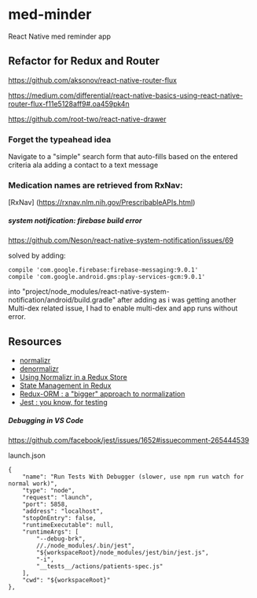 # med-minder
React Native med reminder app

## Refactor for Redux and Router

https://github.com/aksonov/react-native-router-flux

https://medium.com/differential/react-native-basics-using-react-native-router-flux-f11e5128aff9#.oa459pk4n

https://github.com/root-two/react-native-drawer


### Forget the typeahead idea
Navigate to a "simple" search form that auto-fills based on the entered criteria
ala adding a contact to a text message

### Medication names are retrieved from RxNav:
[RxNav] (https://rxnav.nlm.nih.gov/PrescribableAPIs.html)

##### system notification: firebase build error
https://github.com/Neson/react-native-system-notification/issues/69

solved by adding:

	compile 'com.google.firebase:firebase-messaging:9.0.1'
    compile 'com.google.android.gms:play-services-gcm:9.0.1'

into "project/node_modules/react-native-system-notification/android/build.gradle"
after adding as i was getting another Multi-dex related issue, I had to enable multi-dex and app runs without error.


## Resources
- [normalizr](https://github.com/paularmstrong/normalizr)
- [denormalizr](https://github.com/gpbl/denormalizr)
- [Using Normalizr in a Redux Store](https://medium.com/@mcowpercoles/using-normalizr-js-in-a-redux-store-96ab33991369#.7m9jtzfu4)
- [State Management in Redux](https://github.com/reactjs/redux/issues/994)
- [Redux-ORM : a "bigger" approach to normalization](https://github.com/tommikaikkonen/redux-orm)
- [Jest : you know, for testing](https://facebook.github.io/jest/)

##### Debugging in VS Code
https://github.com/facebook/jest/issues/1652#issuecomment-265444539

launch.json
```
{
	"name": "Run Tests With Debugger (slower, use npm run watch for normal work)",
	"type": "node",
	"request": "launch",
	"port": 5858,
	"address": "localhost",
	"stopOnEntry": false,
	"runtimeExecutable": null,
	"runtimeArgs": [
		"--debug-brk",
		//./node_modules/.bin/jest",
		"${workspaceRoot}/node_modules/jest/bin/jest.js",
		"-i",
		"__tests__/actions/patients-spec.js"
	],
	"cwd": "${workspaceRoot}"
},
```